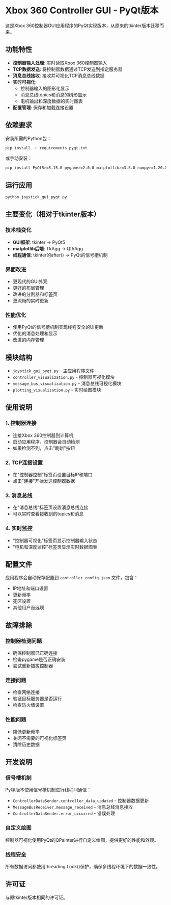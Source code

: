 # Xbox 360 Controller GUI - PyQt版本

这是Xbox 360控制器GUI应用程序的PyQt实现版本，从原来的tkinter版本迁移而来。

## 功能特性

- **控制器输入处理**: 实时读取Xbox 360控制器输入
- **TCP数据发送**: 将控制器数据通过TCP发送到指定服务器
- **消息总线接收**: 接收并可视化TCP消息总线数据
- **实时可视化**: 
  - 控制器输入的图形化显示
  - 消息总线topics和消息的树形显示
  - 电机输出和深度数据的实时图表
- **配置管理**: 保存和加载连接设置

## 依赖要求

安装所需的Python包：

```bash
pip install -r requirements_pyqt.txt
```

或手动安装：

```bash
pip install PyQt5>=5.15.0 pygame>=2.0.0 matplotlib>=3.5.0 numpy>=1.20.0
```

## 运行应用

```bash
python joystick_gui_pyqt.py
```

## 主要变化（相对于tkinter版本）

### 技术栈变化
- **GUI框架**: tkinter → PyQt5
- **matplotlib后端**: TkAgg → Qt5Agg
- **线程通信**: tkinter的after() → PyQt的信号槽机制

### 界面改进
- 更现代的GUI外观
- 更好的布局管理
- 改进的分割器和标签页
- 更流畅的实时更新

### 性能优化
- 使用PyQt的信号槽机制实现线程安全的UI更新
- 优化的消息处理和显示
- 改进的内存管理

## 模块结构

- `joystick_gui_pyqt.py` - 主应用程序文件
- `controller_visualization.py` - 控制器可视化模块
- `message_bus_visualization.py` - 消息总线可视化模块
- `plotting_visualization.py` - 实时绘图模块

## 使用说明

### 1. 控制器连接
- 连接Xbox 360控制器到计算机
- 启动应用程序，控制器会自动检测
- 如果检测不到，点击"刷新"按钮

### 2. TCP连接设置
- 在"控制器控制"标签页设置目标IP和端口
- 点击"连接"开始发送控制器数据

### 3. 消息总线
- 在"消息总线"标签页设置消息总线连接
- 可以实时查看接收到的topics和消息

### 4. 实时监控
- "控制器可视化"标签页显示控制器输入状态
- "电机和深度监控"标签页显示实时数据图表

## 配置文件

应用程序会自动保存配置到 `controller_config.json` 文件，包含：
- IP地址和端口设置
- 更新频率
- 死区设置
- 其他用户首选项

## 故障排除

### 控制器检测问题
- 确保控制器已正确连接
- 检查pygame是否正确安装
- 尝试重新插拔控制器

### 连接问题
- 检查网络连接
- 验证目标服务器是否运行
- 检查防火墙设置

### 性能问题
- 降低更新频率
- 关闭不需要的可视化标签页
- 清除历史数据

## 开发说明

### 信号槽机制
PyQt版本使用信号槽机制进行线程间通信：
- `ControllerDataSender.controller_data_updated` - 控制器数据更新
- `MessageBusReceiver.message_received` - 消息总线消息接收
- `ControllerDataSender.error_occurred` - 错误处理

### 自定义绘图
控制器可视化使用PyQt的QPainter进行自定义绘图，提供更好的性能和外观。

### 线程安全
所有数据访问都使用threading.Lock()保护，确保多线程环境下的数据一致性。

## 许可证

与原tkinter版本相同的许可证。 